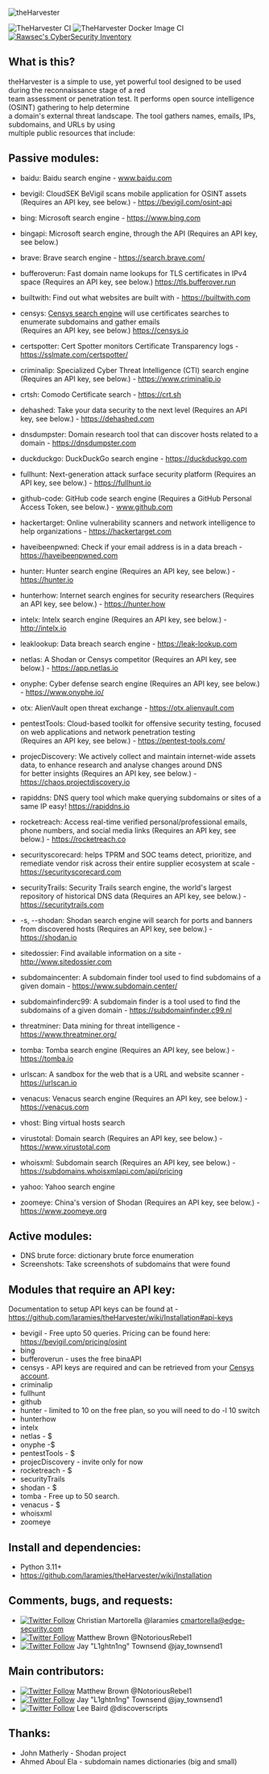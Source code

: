 ![theHarvester](https://github.com/laramies/theHarvester/blob/master/theHarvester-logo.webp)

![TheHarvester CI](https://github.com/laramies/theHarvester/workflows/TheHarvester%20Python%20CI/badge.svg) ![TheHarvester Docker Image CI](https://github.com/laramies/theHarvester/workflows/TheHarvester%20Docker%20Image%20CI/badge.svg)
[![Rawsec's CyberSecurity Inventory](https://inventory.raw.pm/img/badges/Rawsec-inventoried-FF5050_flat_without_logo.svg)](https://inventory.raw.pm/)

What is this?
-------------
theHarvester is a simple to use, yet powerful tool designed to be used during the reconnaissance stage of a red<br>
team assessment or penetration test. It performs open source intelligence (OSINT) gathering to help determine<br>
a domain's external threat landscape. The tool gathers names, emails, IPs, subdomains, and URLs by using<br>
multiple public resources that include:<br>

Passive modules:
----------------

* baidu: Baidu search engine - www.baidu.com

* bevigil: CloudSEK BeVigil scans mobile application for OSINT assets (Requires an API key, see below.) - https://bevigil.com/osint-api

* bing: Microsoft search engine - https://www.bing.com

* bingapi: Microsoft search engine, through the API (Requires an API key, see below.)

* brave: Brave search engine - https://search.brave.com/

* bufferoverun: Fast domain name lookups for TLS certificates in IPv4 space (Requires an API key, see below.) https://tls.bufferover.run

* builtwith: Find out what websites are built with - https://builtwith.com

* censys: [Censys search engine](https://search.censys.io/) will use certificates searches to enumerate subdomains and gather emails<br>
  (Requires an API key, see below.) https://censys.io

* certspotter: Cert Spotter monitors Certificate Transparency logs - https://sslmate.com/certspotter/

* criminalip: Specialized Cyber Threat Intelligence (CTI) search engine (Requires an API key, see below.) - https://www.criminalip.io

* crtsh: Comodo Certificate search - https://crt.sh

* dehashed: Take your data security to the next level (Requires an API key, see below.) - https://dehashed.com

* dnsdumpster: Domain research tool that can discover hosts related to a domain - https://dnsdumpster.com

* duckduckgo: DuckDuckGo search engine - https://duckduckgo.com

* fullhunt: Next-generation attack surface security platform (Requires an API key, see below.) - https://fullhunt.io

* github-code: GitHub code search engine (Requires a GitHub Personal Access Token, see below.) - www.github.com

* hackertarget: Online vulnerability scanners and network intelligence to help organizations - https://hackertarget.com

* haveibeenpwned: Check if your email address is in a data breach - https://haveibeenpwned.com

* hunter: Hunter search engine (Requires an API key, see below.) - https://hunter.io

* hunterhow: Internet search engines for security researchers (Requires an API key, see below.) - https://hunter.how

* intelx: Intelx search engine (Requires an API key, see below.) - http://intelx.io

* leaklookup: Data breach search engine - https://leak-lookup.com

* netlas: A Shodan or Censys competitor (Requires an API key, see below.) - https://app.netlas.io

* onyphe: Cyber defense search engine (Requires an API key, see below.) - https://www.onyphe.io/

* otx: AlienVault open threat exchange - https://otx.alienvault.com

* pentestTools: Cloud-based toolkit for offensive security testing, focused on web applications and network penetration testing<br>
(Requires an API key, see below.) - https://pentest-tools.com/

* projecDiscovery: We actively collect and maintain internet-wide assets data, to enhance research and analyse changes around DNS<br>
for better insights (Requires an API key, see below.) - https://chaos.projectdiscovery.io

* rapiddns: DNS query tool which make querying subdomains or sites of a same IP easy! https://rapiddns.io

* rocketreach: Access real-time verified personal/professional emails, phone numbers, and social media links (Requires an API key, see below.) - https://rocketreach.co

* securityscorecard: helps TPRM and SOC teams detect, prioritize, and remediate vendor risk across their entire supplier ecosystem at scale - https://securityscorecard.com

* securityTrails: Security Trails search engine, the world's largest repository of historical DNS data (Requires an API key, see below.) - https://securitytrails.com

* -s, --shodan: Shodan search engine will search for ports and banners from discovered hosts (Requires an API key, see below.) - https://shodan.io

* sitedossier: Find available information on a site - http://www.sitedossier.com

* subdomaincenter: A subdomain finder tool used to find subdomains of a given domain - https://www.subdomain.center/

* subdomainfinderc99: A subdomain finder is a tool used to find the subdomains of a given domain - https://subdomainfinder.c99.nl

* threatminer: Data mining for threat intelligence - https://www.threatminer.org/

* tomba: Tomba search engine (Requires an API key, see below.) - https://tomba.io

* urlscan: A sandbox for the web that is a URL and website scanner - https://urlscan.io

* venacus: Venacus search engine (Requires an API key, see below.) - https://venacus.com

* vhost: Bing virtual hosts search

* virustotal: Domain search (Requires an API key, see below.) - https://www.virustotal.com

* whoisxml: Subdomain search (Requires an API key, see below.) - https://subdomains.whoisxmlapi.com/api/pricing

* yahoo: Yahoo search engine

* zoomeye: China's version of Shodan (Requires an API key, see below.) - https://www.zoomeye.org

Active modules:
---------------
* DNS brute force: dictionary brute force enumeration
* Screenshots: Take screenshots of subdomains that were found

Modules that require an API key:
--------------------------------
Documentation to setup API keys can be found at - https://github.com/laramies/theHarvester/wiki/Installation#api-keys

* bevigil - Free upto 50 queries. Pricing can be found here: https://bevigil.com/pricing/osint
* bing
* bufferoverun - uses the free binaAPI
* censys - API keys are required and can be retrieved from your [Censys account](https://search.censys.io/account/api).
* criminalip
* fullhunt
* github
* hunter - limited to 10 on the free plan, so you will need to do -l 10 switch
* hunterhow
* intelx
* netlas - $
* onyphe -$
* pentestTools - $
* projecDiscovery - invite only for now
* rocketreach - $
* securityTrails
* shodan - $
* tomba - Free up to 50 search.
* venacus - $
* whoisxml
* zoomeye

Install and dependencies:
-------------------------
* Python 3.11+
* https://github.com/laramies/theHarvester/wiki/Installation

Comments, bugs, and requests:
-----------------------------
* [![Twitter Follow](https://img.shields.io/twitter/follow/laramies.svg?style=social&label=Follow)](https://twitter.com/laramies) Christian Martorella @laramies
  cmartorella@edge-security.com
* [![Twitter Follow](https://img.shields.io/twitter/follow/NotoriousRebel1.svg?style=social&label=Follow)](https://twitter.com/NotoriousRebel1) Matthew Brown @NotoriousRebel1
* [![Twitter Follow](https://img.shields.io/twitter/follow/jay_townsend1.svg?style=social&label=Follow)](https://twitter.com/jay_townsend1) Jay "L1ghtn1ng" Townsend @jay_townsend1

Main contributors:
------------------
* [![Twitter Follow](https://img.shields.io/twitter/follow/NotoriousRebel1.svg?style=social&label=Follow)](https://twitter.com/NotoriousRebel1) Matthew Brown @NotoriousRebel1
* [![Twitter Follow](https://img.shields.io/twitter/follow/jay_townsend1.svg?style=social&label=Follow)](https://twitter.com/jay_townsend1) Jay "L1ghtn1ng" Townsend @jay_townsend1
* [![Twitter Follow](https://img.shields.io/twitter/follow/discoverscripts.svg?style=social&label=Follow)](https://twitter.com/discoverscripts) Lee Baird @discoverscripts


Thanks:
-------
* John Matherly - Shodan project
* Ahmed Aboul Ela - subdomain names dictionaries (big and small)
